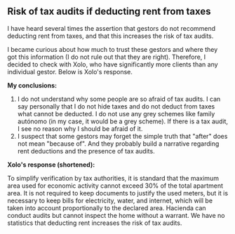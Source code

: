 ## Risk of tax audits if deducting rent from taxes

I have heard several times the assertion that gestors do not recommend deducting rent from taxes, and that this
increases the risk of tax audits.

I became curious about how much to trust these gestors and where they got this information (I do not rule out that they
are right). Therefore, I decided to check with Xolo, who have significantly more clients than any individual gestor.
Below is Xolo's response.

**My conclusions:**

1. I do not understand why some people are so afraid of tax audits. I can say personally that I do not hide taxes and do
   not deduct from taxes what cannot be deducted. I do not use any grey schemes like family autónomo (in my case, it
   would be a grey scheme). If there is a tax audit, I see no reason why I should be afraid of it.
2. I suspect that some gestors may forget the simple truth that "after" does not mean "because of". And they probably
   build a narrative regarding rent deductions and the presence of tax audits.

**Xolo's response (shortened):**

To simplify verification by tax authorities, it is standard that the maximum area used for economic activity cannot
exceed 30% of the total apartment area. It is not required to keep documents to justify the used meters, but it is
necessary to keep bills for electricity, water, and internet, which will be taken into account proportionally to the
declared area. Hacienda can conduct audits but cannot inspect the home without a warrant. We have no statistics that
deducting rent increases the risk of tax audits.
